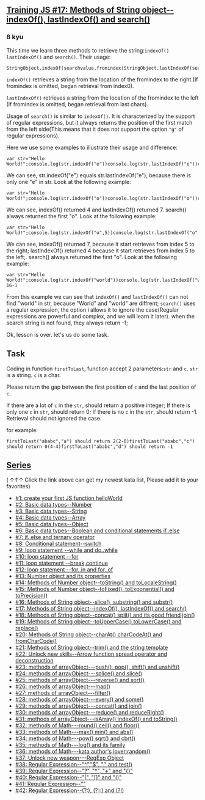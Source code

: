<h2><a href=https://www.codewars.com/kata/57277a31e5e51450a4000010/train/javascript target="_blank">Training JS #17: Methods of String object--indexOf(), lastIndexOf() and search()</a></h2><h3>8 kyu</h3><p>This time we learn three methods to retrieve the string:<code>indexOf()</code> <code>lastIndexOf()</code> and <code>search()</code>. Their usage:</p><pre><code class="language-javascript"><span class="cm-variable">StringObject</span>.<span class="cm-property">indexOf</span>(<span class="cm-variable">searchvalue</span>,<span class="cm-variable">fromindex</span>)<span class="cm-variable">StringObject</span>.<span class="cm-property">lastIndexOf</span>(<span class="cm-variable">searchvalue</span>,<span class="cm-variable">fromindex</span>)<span class="cm-variable">StringObject</span>.<span class="cm-property">search</span>(<span class="cm-variable">searchvalue</span><span class="cm-operator">/</span><span class="cm-variable">regexp</span>)</code></pre><p><code>indexOf()</code> retrieves a string from the location of the fromindex to the right (If fromindex is omitted, began retrieval from index0).</p><p><code>lastIndexOf()</code> retrieves a string from the location of the fromindex to the left (If fromindex is omitted, began retrieval from last chars).</p><p>Usage of <code>search()</code> is similar to <code>indexOf()</code>. It is characterized by the support of regular expressions, but it always returns the position of the first match from the left side(This means that it does not support the option <code>"g"</code> of regular expressions). </p><p>Here we use some examples to illustrate their usage and difference:</p><pre><code class="language-javascript"><span class="cm-keyword">var</span> <span class="cm-def">str</span><span class="cm-operator">=</span><span class="cm-string">"Hello World!"</span>;<span class="cm-variable">console</span>.<span class="cm-property">log</span>(<span class="cm-variable">str</span>.<span class="cm-property">indexOf</span>(<span class="cm-string">"e"</span>))<span class="cm-variable">console</span>.<span class="cm-property">log</span>(<span class="cm-variable">str</span>.<span class="cm-property">lastIndexOf</span>(<span class="cm-string">"e"</span>))<span class="cm-variable">console</span>.<span class="cm-property">log</span>(<span class="cm-variable">str</span>.<span class="cm-property">search</span>(<span class="cm-string">"e"</span>))<span class="cm-comment">//output:</span><span class="cm-number">1</span><span class="cm-number">1</span><span class="cm-number">1</span></code></pre><p>We can see, str.indexOf("e") equals str.lastIndexOf("e"), because there is only one "e" in str. Look at the following example:</p><pre><code class="language-javascript"><span class="cm-keyword">var</span> <span class="cm-def">str</span><span class="cm-operator">=</span><span class="cm-string">"Hello World!"</span>;<span class="cm-variable">console</span>.<span class="cm-property">log</span>(<span class="cm-variable">str</span>.<span class="cm-property">indexOf</span>(<span class="cm-string">"o"</span>))<span class="cm-variable">console</span>.<span class="cm-property">log</span>(<span class="cm-variable">str</span>.<span class="cm-property">lastIndexOf</span>(<span class="cm-string">"o"</span>))<span class="cm-variable">console</span>.<span class="cm-property">log</span>(<span class="cm-variable">str</span>.<span class="cm-property">search</span>(<span class="cm-string">"o"</span>))<span class="cm-comment">//output:</span><span class="cm-number">4</span><span class="cm-number">7</span><span class="cm-number">4</span></code></pre><p>We can see, indexOf() returned 4 and lastIndexOf() returned 7. search() always returned the first "o". Look at the following example:</p><pre><code class="language-javascript"><span class="cm-keyword">var</span> <span class="cm-def">str</span><span class="cm-operator">=</span><span class="cm-string">"Hello World!"</span>;<span class="cm-variable">console</span>.<span class="cm-property">log</span>(<span class="cm-variable">str</span>.<span class="cm-property">indexOf</span>(<span class="cm-string">"o"</span>,<span class="cm-number">5</span>))<span class="cm-variable">console</span>.<span class="cm-property">log</span>(<span class="cm-variable">str</span>.<span class="cm-property">lastIndexOf</span>(<span class="cm-string">"o"</span>,<span class="cm-number">5</span>))<span class="cm-variable">console</span>.<span class="cm-property">log</span>(<span class="cm-variable">str</span>.<span class="cm-property">search</span>(<span class="cm-string">"o"</span>))<span class="cm-comment">//output:</span><span class="cm-number">7</span><span class="cm-number">4</span><span class="cm-number">4</span></code></pre><p>We can see, indexOf() returned 7, because it start retrieves from index 5 to the right; lastIndexOf() returned 4 because it start retrieves from index 5 to the left;. search() always returned the first "o". Look at the following example:</p><pre><code class="language-javascript"><span class="cm-keyword">var</span> <span class="cm-def">str</span><span class="cm-operator">=</span><span class="cm-string">"Hello World!"</span>;<span class="cm-variable">console</span>.<span class="cm-property">log</span>(<span class="cm-variable">str</span>.<span class="cm-property">indexOf</span>(<span class="cm-string">"world"</span>))<span class="cm-variable">console</span>.<span class="cm-property">log</span>(<span class="cm-variable">str</span>.<span class="cm-property">lastIndexOf</span>(<span class="cm-string">"world"</span>))<span class="cm-variable">console</span>.<span class="cm-property">log</span>(<span class="cm-variable">str</span>.<span class="cm-property">search</span>(<span class="cm-string-2">/world/i</span>))<span class="cm-variable">console</span>.<span class="cm-property">log</span>(<span class="cm-variable">str</span>.<span class="cm-property">search</span>(<span class="cm-string-2">/word/i</span>))<span class="cm-comment">//output:</span><span class="cm-operator">-</span><span class="cm-number">1</span><span class="cm-operator">-</span><span class="cm-number">1</span><span class="cm-number">6</span><span class="cm-operator">-</span><span class="cm-number">1</span></code></pre><p>From this example we can see that <code>indexOf()</code> and <code>lastIndexOf()</code> can not find "world" in str, because "World" and "world" are diffrent; <code>search()</code> uses a regular expression, the option i allows it to ignore the case(Regular expressions are powerful and complex, and we will learn it later). when the search string is not found, they always return -1;</p><p>Ok, lesson is over. let's us do some task.</p><h2 id="task">Task</h2><p>Coding in function <code>firstToLast</code>, function accept 2 parameters:<code>str</code> and <code>c</code>. <code>str</code> is a string. <code>c</code> is a char. </p><p>Please return the gap between the first position of <code>c</code> and the last position of <code>c</code>.</p><p>If there are a lot of <code>c</code> in the <code>str</code>, should  return a positive integer; If there is only one <code>c</code> in <code>str</code>, should return 0; If there is no <code>c</code> in the <code>str</code>, should return -1. Retrieval should not ignored the case.</p><p>for example:</p><pre><code>firstToLast("ababc","a") should return 2(2-0)firstToLast("ababc","c") should return 0(4-4)firstToLast("ababc","d") should return -1</code></pre><h2 id="series"><a href="http://github.com/myjinxin2015/Katas-list-of-Training-JS-series" data-turbolinks="false" target="_blank">Series</a></h2><p>( ↑↑↑ Click the link above can get my newest kata list, Please add it to your favorites)</p><ul><li><a href="http://www.codewars.com/kata/571ec274b1c8d4a61c0000c8" data-turbolinks="false" target="_blank">#1: create your first JS function helloWorld</a></li><li><a href="http://www.codewars.com/kata/571edd157e8954bab500032d" data-turbolinks="false" target="_blank">#2: Basic data types--Number</a></li><li><a href="http://www.codewars.com/kata/571edea4b625edcb51000d8e" data-turbolinks="false" target="_blank">#3:  Basic data types--String</a></li><li><a href="http://www.codewars.com/kata/571effabb625ed9b0600107a" data-turbolinks="false" target="_blank">#4:  Basic data types--Array</a></li><li><a href="http://www.codewars.com/kata/571f1eb77e8954a812000837" data-turbolinks="false" target="_blank">#5:  Basic data types--Object</a></li><li><a href="http://www.codewars.com/kata/571f832f07363d295d001ba8" data-turbolinks="false" target="_blank">#6:  Basic data types--Boolean and conditional statements if..else</a></li><li><a href="http://www.codewars.com/kata/57202aefe8d6c514300001fd" data-turbolinks="false" target="_blank">#7:  if..else and ternary operator</a></li><li><a href="http://www.codewars.com/kata/572059afc2f4612825000d8a" data-turbolinks="false" target="_blank">#8: Conditional statement--switch</a></li><li><a href="http://www.codewars.com/kata/57216d4bcdd71175d6000560" data-turbolinks="false" target="_blank">#9: loop statement --while and do..while</a></li><li><a href="http://www.codewars.com/kata/5721a78c283129e416000999" data-turbolinks="false" target="_blank">#10: loop statement --for</a></li><li><a href="http://www.codewars.com/kata/5721c189cdd71194c1000b9b" data-turbolinks="false" target="_blank">#11: loop statement --break,continue</a></li><li><a href="http://www.codewars.com/kata/5722b3f0bd5583cf44001000" data-turbolinks="false" target="_blank">#12: loop statement --for..in and for..of</a></li><li><a href="http://www.codewars.com/kata/5722fd3ab7162a3a4500031f" data-turbolinks="false" target="_blank">#13: Number object and  its properties</a></li><li><a href="http://www.codewars.com/kata/57238ceaef9008adc7000603" data-turbolinks="false" target="_blank">#14: Methods of Number object--toString() and toLocaleString()</a></li><li><a href="http://www.codewars.com/kata/57256064856584bc47000611" data-turbolinks="false" target="_blank">#15: Methods of Number object--toFixed(), toExponential() and toPrecision()</a></li><li><a href="http://www.codewars.com/kata/57274562c8dcebe77e001012" data-turbolinks="false" target="_blank">#16: Methods of String object--slice(), substring() and substr()</a></li><li><a href="http://www.codewars.com/kata/57277a31e5e51450a4000010" data-turbolinks="false" target="_blank">#17: Methods of String object--indexOf(), lastIndexOf() and search()</a></li><li><a href="http://www.codewars.com/kata/57280481e8118511f7000ffa" data-turbolinks="false" target="_blank">#18: Methods of String object--concat() split() and its good friend join()</a></li><li><a href="http://www.codewars.com/kata/5728203b7fc662a4c4000ef3" data-turbolinks="false" target="_blank">#19: Methods of String object--toUpperCase() toLowerCase() and replace()</a></li><li><a href="http://www.codewars.com/kata/57284d23e81185ae6200162a" data-turbolinks="false" target="_blank">#20: Methods of String object--charAt() charCodeAt() and fromCharCode()</a></li><li><a href="http://www.codewars.com/kata/5729b103dd8bac11a900119e" data-turbolinks="false" target="_blank">#21: Methods of String object--trim() and the string template</a></li><li><a href="http://www.codewars.com/kata/572ab0cfa3af384df7000ff8" data-turbolinks="false" target="_blank">#22: Unlock new skills--Arrow function,spread operator and deconstruction</a></li><li><a href="http://www.codewars.com/kata/572af273a3af3836660014a1" data-turbolinks="false" target="_blank">#23: methods of arrayObject---push(), pop(), shift() and unshift()</a></li><li><a href="http://www.codewars.com/kata/572cb264362806af46000793" data-turbolinks="false" target="_blank">#24: methods of arrayObject---splice() and slice()</a></li><li><a href="http://www.codewars.com/kata/572df796914b5ba27c000c90" data-turbolinks="false" target="_blank">#25: methods of arrayObject---reverse() and sort()</a></li><li><a href="http://www.codewars.com/kata/572fdeb4380bb703fc00002c" data-turbolinks="false" target="_blank">#26: methods of arrayObject---map()</a></li><li><a href="http://www.codewars.com/kata/573023c81add650b84000429" data-turbolinks="false" target="_blank">#27: methods of arrayObject---filter()</a></li><li><a href="http://www.codewars.com/kata/57308546bd9f0987c2000d07" data-turbolinks="false" target="_blank">#28: methods of arrayObject---every() and some()</a></li><li><a href="http://www.codewars.com/kata/5731861d05d14d6f50000626" data-turbolinks="false" target="_blank">#29: methods of arrayObject---concat() and join()</a></li><li><a href="http://www.codewars.com/kata/573156709a231dcec9000ee8" data-turbolinks="false" target="_blank">#30: methods of arrayObject---reduce() and reduceRight()</a></li><li><a href="http://www.codewars.com/kata/5732b0351eb838d03300101d" data-turbolinks="false" target="_blank">#31: methods of arrayObject---isArray() indexOf() and toString()</a></li><li><a href="http://www.codewars.com/kata/5732d3c9791aafb0e4001236" data-turbolinks="false" target="_blank">#32: methods of Math---round() ceil() and floor()</a></li><li><a href="http://www.codewars.com/kata/5733d6c2d780e20173000baa" data-turbolinks="false" target="_blank">#33: methods of Math---max() min() and abs()</a></li><li><a href="http://www.codewars.com/kata/5733f948d780e27df6000e33" data-turbolinks="false" target="_blank">#34: methods of Math---pow() sqrt() and cbrt()</a></li><li><a href="http://www.codewars.com/kata/57353de879ccaeb9f8000564" data-turbolinks="false" target="_blank">#35: methods of Math---log() and its family</a></li><li><a href="http://www.codewars.com/kata/5735956413c2054a680009ec" data-turbolinks="false" target="_blank">#36: methods of Math---kata author's lover:random()</a></li><li><a href="http://www.codewars.com/kata/5735e39313c205fe39001173" data-turbolinks="false" target="_blank">#37: Unlock new weapon---RegExp Object</a></li><li><a href="http://www.codewars.com/kata/573975d3ac3eec695b0013e0" data-turbolinks="false" target="_blank">#38: Regular Expression--"^","$", "." and test()</a></li><li><a href="http://www.codewars.com/kata/573bca07dffc1aa693000139" data-turbolinks="false" target="_blank">#39: Regular Expression--"?", "*", "+" and "{}"</a></li><li><a href="http://www.codewars.com/kata/573d11c48b97c0ad970002d4" data-turbolinks="false" target="_blank">#40: Regular Expression--"|", "[]" and "()"</a></li><li><a href="http://www.codewars.com/kata/573e6831e3201f6a9b000971" data-turbolinks="false" target="_blank">#41: Regular Expression--""</a></li><li><a href="http://www.codewars.com/kata/573fb9223f9793e485000453" data-turbolinks="false" target="_blank">#42: Regular Expression--(?:), (?=) and (?!)</a></li></ul>